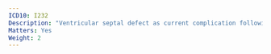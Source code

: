 ```yaml
---
ICD10: I232
Description: "Ventricular septal defect as current complication following acute myocardial infarction"
Matters: Yes
Weight: 2
---
```


